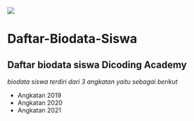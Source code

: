![](https://gm1.ggpht.com/J1Gy4lVjFhpEdKCfKMRR0zHFThSrF0XQja5pUAhiO8dXQvHO5kMeN1zWPsDjTbOiHvkNOqpm30rlWbW9mHUAwPgivFHuNMsAJtha0TnFLema3P6hRvfg4x2IxFCsZPuiwnMNYf8tAA-i8HQq1d2Inwi328q2eghkg6bE5THTPh5SN_8fhvCqlKKMrRWlQuP5P8BZ6JEi9s_XoRfZESddwXNlM4YMwzAw4a-mCYk-rZIxc4sW6RPYtIBbpLdo5VAweMbzomK2OBtHEwOp9UTdSP1PiNOQYQqsGYYMxQYLxIVxJq-PQvz9H4pAL56UezZDOzRBaZo-zOnLOu-3gDQcZBf-FJZ0SrGs9dOpHm21yPH6DWB_cznld2IHdTWQPCGnRrI_SNEaax9K-yXIGt6FMd6m365lbmIvuojl7e56nCubFTRuk6nop_7WTn9S-2gaxargDzjr9D1bBEhDqtL7S6hz6LWVUuwfLoKFb5MqBPBrTwbJJzuu9sATFpycMsMhgo3zzlbKZuc7xtYj-ZwLns2mHOSahDBV6oUOvMtmLevpx1OjRYlFzG_6Kdqamg8dV95W0c4Y5R06sDJMossgO5k3atSPxNnMm-zhda8ZoccU9jxLe65NI_PkrdbJeZjhHG1_bh75-_f_7EXlVPy3sipPnGh46NvBBu1X1rC3DVLG2V16Fit6qjck58Jc9Dp3FU9H_hPI8bxWzxIOzjqJ1baF8ybdObm_7OYpD8HTDhY=s0-l75-ft-l75-ft)

Daftar-Biodata-Siswa
==
Daftar biodata siswa Dicoding Academy
--
*biodata siswa terdiri dari 3 angkatan yaitu sebagai berikut*
- Angkatan 2019
- Angkatan 2020
- Angkatan 2021
